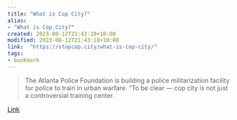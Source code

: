 ```yaml
---
title: "What is Cop City?"
alias:
- "What is Cop City?"
created: 2023-08-12T21:43:10+10:00
modified: 2023-08-12T21:43:10+10:00
link:  "https://stopcop.city/what-is-cop-city/"
tags:
- bookmark
---
```


> The Atlanta Police Foundation is building a police militarization facility for police to train in urban warfare. “To be clear — cop city is not just a controversial training center.

[Link](https://stopcop.city/what-is-cop-city/)